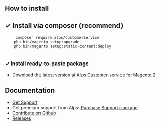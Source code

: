 <h2>How to install</h2>
<h2><a id="user-content--install-via-composer-recommend" class="anchor" aria-hidden="true" href="#-install-via-composer-recommend"></a>✓ Install via composer (recommend)</h2>
<pre>
	<code>composer require alps/customerservice
	php bin/magento setup:upgrade
	php bin/magento setup:static-content:deploy
	</code>
</pre>

<h3>✓ Install ready-to-paste package</h3>
<ul>
	<li>Download the latest version at <a href="https://github.com/alpsws/customerservice/archive/master.zip">Alps Customer-service for Magento 2</a></li>
</ul>

<h2>Documentation</h2>
<ul>
<li><a href="https://github.com/alpsws/customerservice/issues">Get Support</a></li>
<li>Get premium support from Alps: <a href="https://alpswebsolutions.com/enquiry/" rel="nofollow">Purchase Support package</a></li>
<li><a href="https://github.com/alpsws/customerservice">Contribute on Github</a></li>
<li><a href="https://github.com/alpsws/customerservice/releases">Releases</a></li>
</ul>
